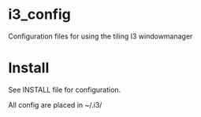 i3_config
=========

Configuration files for using the tiling I3 windowmanager

Install
=======

See INSTALL file for configuration.

All config are placed in ~/.i3/

